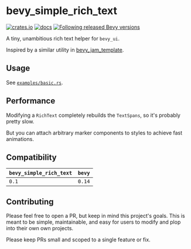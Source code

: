 # bevy_simple_rich_text

[![crates.io](https://img.shields.io/crates/v/bevy_simple_rich_text.svg)](https://crates.io/crates/bevy_simple_rich_text)
[![docs](https://docs.rs/bevy_simple_rich_text/badge.svg)](https://docs.rs/bevy_simple_rich_text)
[![Following released Bevy versions](https://img.shields.io/badge/Bevy%20tracking-released%20version-lightblue)](https://bevyengine.org/learn/book/plugin-development/#main-branch-tracking)

A tiny, unambitious rich text helper for `bevy_ui`.

Inspired by a similar utility in [bevy_jam_template](https://github.com/benfrankel/bevy_jam_template).

## Usage

See [`examples/basic.rs`](./examples/basic.rs).

## Performance

Modifying a `RichText` completely rebuilds the `TextSpans`, so it's probably pretty slow.

But you can attach arbitrary marker components to styles to achieve fast animations.

## Compatibility

| `bevy_simple_rich_text`  | `bevy` |
| :--                      | :--    |
| `0.1`                    | `0.14` |

## Contributing

Please feel free to open a PR, but keep in mind this project's goals. This is meant to be simple, maintainable, and easy for users to modify and plop into their own own projects.

Please keep PRs small and scoped to a single feature or fix.

